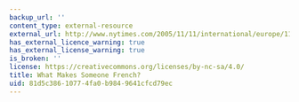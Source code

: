 ```yaml
---
backup_url: ''
content_type: external-resource
external_url: http://www.nytimes.com/2005/11/11/international/europe/11france.html?pagewanted=all
has_external_licence_warning: true
has_external_license_warning: true
is_broken: ''
license: https://creativecommons.org/licenses/by-nc-sa/4.0/
title: What Makes Someone French?
uid: 81d5c386-1077-4fa0-b984-9641cfcd79ec
---
```

